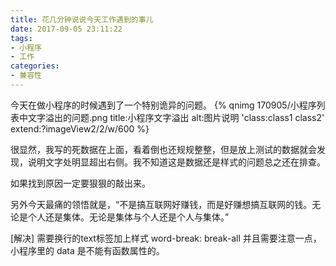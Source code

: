 ```yaml
---
title: 花几分钟说说今天工作遇到的事儿
date: 2017-09-05 23:11:22
tags:
- 小程序
- 工作
categories:
- 兼容性
---
```

今天在做小程序的时候遇到了一个特别诡异的问题。
{% qnimg 170905/小程序列表中文字溢出的问题.png title:小程序文字溢出 alt:图片说明 'class:class1 class2' extend:?imageView2/2/w/600 %}

很显然，我写的死数据在上面，看着倒也还规规整整，但是放上测试的数据就会发现，说明文字处明显超出右侧。我不知道这是数据还是样式的问题总之还在排查。

如果找到原因一定要狠狠的敲出来。

另外今天最痛的领悟就是，“不是搞互联网好赚钱，而是好赚想搞互联网的钱。无论是个人还是集体。无论是集体与个人还是个人与集体。”

[解决]
需要换行的text标签加上样式 word-break: break-all
并且需要注意一点，小程序里的 data 是不能有函数属性的。

